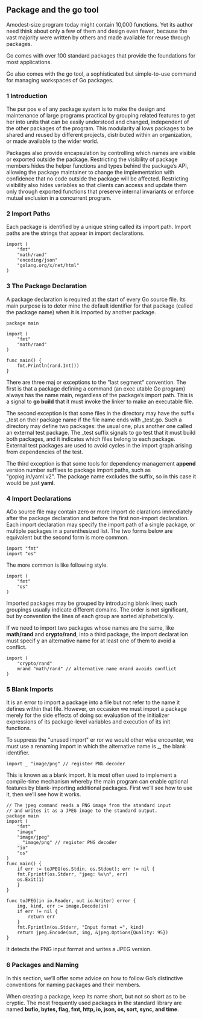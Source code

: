 ## Package and the go tool
Amodest-size program today might contain 10,000 functions. Yet its author need think about
only a few of them and design even fewer, because the vast majority were written by others
and made available for reuse through packages.

Go comes with over 100 standard packages that provide the foundations for most applications.

Go also comes with the go tool, a sophisticated but simple-to-use command for managing
workspaces of Go packages.

### 1 Introduction
The pur pos e of any package system is to make the design and maintenance of large programs
practical by grouping related features to get her into units that can be easily understood and
changed, independent of the other packages of the program. This modularity al lows packages
to be shared and reused by different projects, distributed within an organization, or made
available to the wider world.

Packages also provide encapsulation by controlling which names are visible or exported
outside the package. Restricting the visibility of package members hides the helper functions
and types behind the package’s API, allowing the package maintainer to change the implementation
with confidence that no code outside the package will be affected. Restricting visibility
also hides variables so that clients can access and update them only through exported functions
that preserve internal invariants or enforce mutual exclusion in a concurrent program.

### 2 Import Paths
Each package is identified by a unique string called its import path. Import paths are the
strings that appear in import declarations.
```
import (
    "fmt"
    "math/rand"
    "encoding/json"
    "golang.org/x/net/html"
)
```

### 3 The Package Declaration
A package declaration is required at the start of every Go source file. Its main purpose is to
deter mine the default identifier for that package (called the package name) when it is imported
by another package.

```
package main

import (
    "fmt"
    "math/rand"
)

func main() {
    fmt.Println(rand.Int())
}
```
There are three maj or exceptions to the "last segment" convention. The first is that a package
defining a command (an exec utable Go program) always has the name main, regardless of the
package’s import path. This is a signal to **go build** that it must invoke the linker to
make an executable file.

The second exception is that some files in the directory may have the suffix _test on their
package name if the file name ends with _test.go. Such a directory may define two packages:
the usual one, plus another one called an external test package. The _test suffix signals to
go test that it must build both packages, and it indicates which files belong to each package.
External test packages are used to avoid cycles in the import graph arising from dependencies
of the test.

The third exception is that some tools for dependency management **append** version number
suffixes to package import paths, such as "gopkg.in/yaml.v2". The package name excludes
the suffix, so in this case it would be just **yaml**.

### 4 Import Declarations
AGo source file may contain zero or more import de clarations immediately after the package
declaration and before the first non-import declaration. Each import declaration may specify
the import path of a single package, or multiple packages in a parenthesized list. The two
forms below are equivalent but the second form is more common.
```
import "fmt"
import "os"

```
The more common is like following style.
```
import (
    "fmt"
    "os"
)
```
Imported packages may be grouped by introducing blank lines; such groupings usually indicate
different domains. The order is not significant, but by convention the lines of each group
are sorted alphabetically.

If we need to import two packages whose names are the same, like **math/rand** and
**crypto/rand**, into a third package, the import declarat ion must specif y an alternative name
for at least one of them to avoid a conflict.
```
import (
    "crypto/rand"
    mrand "math/rand" // alternative name mrand avoids conflict
)
```

### 5 Blank Imports
It is an error to import a package into a file but not refer to the name it defines within that file.
However, on occasion we must import a package merely for the side effects of doing so: evaluation
of the initializer expressions of its package-level variables and execution of its init functions.

To suppress the  "unused import" er ror we would other wise encounter, we must use a renaming
import in which the alternative name is _, the blank identifier.
```
import _ "image/png" // register PNG decoder
```
This is known as a blank import. It is most often used to implement a compile-time
mechanism whereby the main program can enable optional features by blank-importing additional
packages. First we’ll see how to use it, then we’ll see how it works.

```
// The jpeg command reads a PNG image from the standard input
// and writes it as a JPEG image to the standard output.
package main
import (
    "fmt"
    "image"
    "image/jpeg"
    _ "image/png" // register PNG decoder
    "io"
    "os"
)
func main() {
    if err := toJPEG(os.Stdin, os.Stdout); err != nil {
    fmt.Fprintf(os.Stderr, "jpeg: %v\n", err)
    os.Exit(1)
    }
}

func toJPEG(in io.Reader, out io.Writer) error {
    img, kind, err := image.Decode(in)
    if err != nil {
        return err
    }
    fmt.Fprintln(os.Stderr, "Input format =", kind)
    return jpeg.Encode(out, img, &jpeg.Options{Quality: 95})
}
```

It detects the PNG input format and writes a JPEG version.

### 6 Packages and Naming
In this section, we’ll offer some advice on how to follow Go’s distinctive conventions for naming
packages and their members.

When creating a package, keep its name short, but not so short as to be cryptic. The most
frequently used packages in the standard library are named **bufio, bytes, flag, fmt,
http, io, json, os, sort, sync, and time**.



